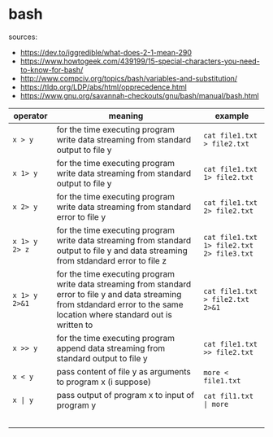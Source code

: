 # bash

sources:

+ <https://dev.to/iggredible/what-does-2-1-mean-290>
+ <https://www.howtogeek.com/439199/15-special-characters-you-need-to-know-for-bash/>
+ <http://www.compciv.org/topics/bash/variables-and-substitution/>
+ <https://tldp.org/LDP/abs/html/opprecedence.html>
+ <https://www.gnu.org/savannah-checkouts/gnu/bash/manual/bash.html>

| operator      | meaning                                                                                                                                                                         | example                                        |
|---------------|---------------------------------------------------------------------------------------------------------------------------------------------------------------------------------|------------------------------------------------|
| `x > y`       | for the time executing program write data streaming from standard output to file y                                                                                              | `cat file1.txt > file2.txt`                    |
| `x 1> y`      | for the time executing program write data streaming from standard output to file y                                                                                              | `cat file1.txt 1> file2.txt`                   |
| `x 2> y`      | for the time executing program write data streaming from standard error to file y                                                                                               | `cat file1.txt 2> file2.txt`                   |
| `x 1> y 2> z` | for the time executing program write data streaming from standard output to file y and data streaming from stdandard error to file z                                            | `cat file1.txt 1> file2.txt 2> file3.txt`      |
| `x 1> y 2>&1` | for the time executing program write data streaming from standard error to file y and data streaming from stdandard error to the same location where standard out is written to | `cat file1.txt > file2.txt 2>&1`               |
| `x >> y`      | for the time executing program append data streaming from standard output to file y                                                                                             | `cat file1.txt >> file2.txt`                   |
| `x < y`       | pass content of file y as arguments to program x (i suppose)                                                                                                                    | `more < file1.txt`                             |
| `x \| y`      | pass output of program x to input of program y                                                                                                                                  | `cat fil1.txt \| more`                         |
|               |                                                                                                                                                                                 |                                                |
|               |                                                                                                                                                                                 |                                                |
|               |                                                                                                                                                                                 |                                                |
|               |                                                                                                                                                                                 |                                                |
|               |                                                                                                                                                                                 |                                                |
